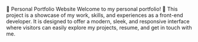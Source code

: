 💼 Personal Portfolio Website
Welcome to my personal portfolio! 🎨 This project is a showcase of my work, skills, and experiences as a front-end developer. It is designed to offer a modern, sleek, and responsive interface where visitors can easily explore my projects, resume, and get in touch with me.
